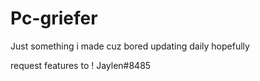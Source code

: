 # Pc-griefer
Just something i made cuz bored updating daily hopefully

request features to ! Jaylen#8485
